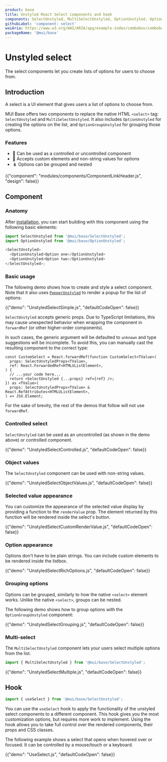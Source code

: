 ```yaml
---
product: base
title: Unstyled React Select components and hook
components: SelectUnstyled, MultiSelectUnstyled, OptionUnstyled, OptionGroupUnstyled
githubLabel: 'component: select'
waiAria: https://www.w3.org/WAI/ARIA/apg/example-index/combobox/combobox-select-only.html
packageName: '@mui/base'
---
```


# Unstyled select

<p class="description">The select components let you create lists of options for users to choose from.</p>

## Introduction

A select is a UI element that gives users a list of options to choose from.

MUI Base offers two components to replace the native HTML `<select>` tag: `SelectUnstyled` and `MultiSelectUnstyled`.
It also includes `OptionUnstyled` for creating the options on the list, and `OptionGroupUnstyled` for grouping those options.

### Features

- 🦍 Can be used as a controlled or uncontrolled component
- 🧬 Accepts custom elements and non-string values for options
- 🪆 Options can be grouped and nested

{{"component": "modules/components/ComponentLinkHeader.js", "design": false}}

## Component

### Anatomy

After [installation](/base/getting-started/installation/), you can start building with this component using the following basic elements:

```js
import SelectUnstyled from '@mui/base/SelectUnstyled';
import OptionUnstyled from '@mui/base/OptionUnstyled';

<SelectUnstyled>
  <OptionUnstyled>Option one</OptionUnstyled>
  <OptionUnstyled>Option two</OptionUnstyled>
</SelectUnstyled>;
```

### Basic usage

The following demo shows how to create and style a select component.
Note that it also uses [`PopperUnstyled`](/base/react-popper/) to render a popup for the list of options:

{{"demo": "UnstyledSelectSimple.js", "defaultCodeOpen": false}}

`SelectUnstyled` accepts generic props.
Due to TypeScript limitations, this may cause unexpected behavior when wrapping the component in `forwardRef` (or other higher-order components).

In such cases, the generic argument will be defaulted to `unknown` and type suggestions will be incomplete.
To avoid this, you can manually cast the resulting component to the correct type:

```tsx
const CustomSelect = React.forwardRef(function CustomSelect<TValue>(
  props: SelectUnstyledProps<TValue>,
  ref: React.ForwardedRef<HTMLUListElement>,
) {
  // ...your code here...
  return <SelectUnstyled {...props} ref={ref} />;
}) as <TValue>(
  props: SelectUnstyledProps<TValue> & React.RefAttributes<HTMLUListElement>,
) => JSX.Element;
```

For the sake of brevity, the rest of the demos that follow will not use `forwardRef`.

### Controlled select

`SelectUnstyled` can be used as an uncontrolled (as shown in the demo above) or controlled component.

{{"demo": "UnstyledSelectControlled.js", "defaultCodeOpen": false}}

### Object values

The `SelectUnstyled` component can be used with non-string values.

{{"demo": "UnstyledSelectObjectValues.js", "defaultCodeOpen": false}}

### Selected value appearance

You can customize the appearance of the selected value display by providing a function to the `renderValue` prop.
The element returned by this function will be rendered inside the select's button.

{{"demo": "UnstyledSelectCustomRenderValue.js", "defaultCodeOpen": false}}

### Option appearance

Options don't have to be plain strings.
You can include custom elements to be rendered inside the listbox.

{{"demo": "UnstyledSelectRichOptions.js", "defaultCodeOpen": false}}

### Grouping options

Options can be grouped, similarly to how the native `<select>` element works.
Unlike the native `<select>`, groups can be nested.

The following demo shows how to group options with the `OptionGroupUnstyled` component:

{{"demo": "UnstyledSelectGrouping.js", "defaultCodeOpen": false}}

### Multi-select

The `MultiSelectUnstyled` component lets your users select multiple options from the list.

```js
import { MultiSelectUnstyled } from '@mui/base/SelectUnstyled';
```

{{"demo": "UnstyledSelectMultiple.js", "defaultCodeOpen": false}}

## Hook

```js
import { useSelect } from '@mui/base/SelectUnstyled';
```

You can use the `useSelect` hook to apply the functionality of the unstyled select components to a different component.
This hook gives you the most customization options, but requires more work to implement.
Using the hook allows you to take full control over the rendered components, their props and CSS classes.

The following example shows a select that opens when hovered over or focused.
It can be controlled by a mouse/touch or a keyboard.

{{"demo": "UseSelect.js", "defaultCodeOpen": false}}

